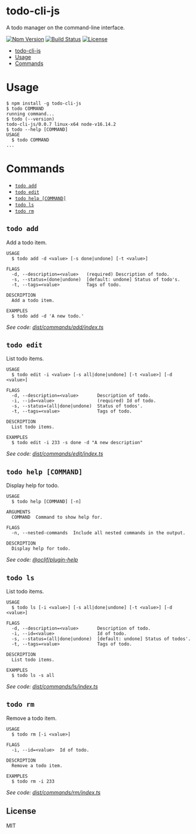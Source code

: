 # todo-cli-js

A todo manager on the command-line interface.

[![Npm Version](https://img.shields.io/npm/v/todo-cli-js.svg?logo=npm&style=flat-square)](https://www.npmjs.com/package/todo-cli-js)
[![Build Status](https://img.shields.io/github/workflow/status/shalldie/todo-cli-js/ci?label=build&logo=github&style=flat-square)](https://github.com/shalldie/todo-cli-js/actions)
[![License](https://img.shields.io/github/license/shalldie/todo-cli-js?logo=github&style=flat-square)](https://github.com/shalldie/todo-cli-js)

<!-- toc -->
* [todo-cli-js](#todo-cli-js)
* [Usage](#usage)
* [Commands](#commands)
<!-- tocstop -->

# Usage

<!-- usage -->
```sh-session
$ npm install -g todo-cli-js
$ todo COMMAND
running command...
$ todo (--version)
todo-cli-js/0.0.7 linux-x64 node-v16.14.2
$ todo --help [COMMAND]
USAGE
  $ todo COMMAND
...
```
<!-- usagestop -->

# Commands

<!-- commands -->
* [`todo add`](#todo-add)
* [`todo edit`](#todo-edit)
* [`todo help [COMMAND]`](#todo-help-command)
* [`todo ls`](#todo-ls)
* [`todo rm`](#todo-rm)

## `todo add`

Add a todo item.

```
USAGE
  $ todo add -d <value> [-s done|undone] [-t <value>]

FLAGS
  -d, --description=<value>   (required) Description of todo.
  -s, --status=(done|undone)  [default: undone] Status of todo's.
  -t, --tags=<value>          Tags of todo.

DESCRIPTION
  Add a todo item.

EXAMPLES
  $ todo add -d 'A new todo.'
```

_See code: [dist/commands/add/index.ts](https://github.com/shalldie/todo-cli-js/blob/v0.0.7/dist/commands/add/index.ts)_

## `todo edit`

List todo items.

```
USAGE
  $ todo edit -i <value> [-s all|done|undone] [-t <value>] [-d <value>]

FLAGS
  -d, --description=<value>       Description of todo.
  -i, --id=<value>                (required) Id of todo.
  -s, --status=(all|done|undone)  Status of todos'.
  -t, --tags=<value>              Tags of todo.

DESCRIPTION
  List todo items.

EXAMPLES
  $ todo edit -i 233 -s done -d "A new description"
```

_See code: [dist/commands/edit/index.ts](https://github.com/shalldie/todo-cli-js/blob/v0.0.7/dist/commands/edit/index.ts)_

## `todo help [COMMAND]`

Display help for todo.

```
USAGE
  $ todo help [COMMAND] [-n]

ARGUMENTS
  COMMAND  Command to show help for.

FLAGS
  -n, --nested-commands  Include all nested commands in the output.

DESCRIPTION
  Display help for todo.
```

_See code: [@oclif/plugin-help](https://github.com/oclif/plugin-help/blob/v5.1.12/src/commands/help.ts)_

## `todo ls`

List todo items.

```
USAGE
  $ todo ls [-i <value>] [-s all|done|undone] [-t <value>] [-d <value>]

FLAGS
  -d, --description=<value>       Description of todo.
  -i, --id=<value>                Id of todo.
  -s, --status=(all|done|undone)  [default: undone] Status of todos'.
  -t, --tags=<value>              Tags of todo.

DESCRIPTION
  List todo items.

EXAMPLES
  $ todo ls -s all
```

_See code: [dist/commands/ls/index.ts](https://github.com/shalldie/todo-cli-js/blob/v0.0.7/dist/commands/ls/index.ts)_

## `todo rm`

Remove a todo item.

```
USAGE
  $ todo rm [-i <value>]

FLAGS
  -i, --id=<value>  Id of todo.

DESCRIPTION
  Remove a todo item.

EXAMPLES
  $ todo rm -i 233
```

_See code: [dist/commands/rm/index.ts](https://github.com/shalldie/todo-cli-js/blob/v0.0.7/dist/commands/rm/index.ts)_
<!-- commandsstop -->

## License

MIT
